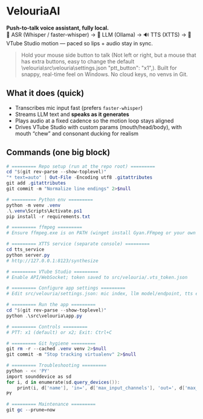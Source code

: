 ﻿# VelouriaAI

**Push-to-talk voice assistant, fully local.**  
🎤 ASR (Whisper / faster-whisper) → 🤖 LLM (Ollama) → 🔊 TTS (XTTS) → 🕺 VTube Studio motion — paced so lips + audio stay in sync.

> Hold your mouse side button to talk (Not left or right, but a mouse that has extra buttons, easy to change the default \velouria\src\velouria\settings.json "ptt_button": "x1",). Built for snappy, real-time feel on Windows. No cloud keys, no venvs in Git.

## What it does (quick)
- Transcribes mic input fast (prefers `faster-whisper`)
- Streams LLM text and **speaks as it generates**
- Plays audio at a fixed cadence so the motion loop stays aligned
- Drives VTube Studio with custom params (mouth/head/body), with mouth “chew” and consonant ducking for realism

## Commands (one big block)
```powershell
# ========= Repo setup (run at the repo root) =========
cd "$(git rev-parse --show-toplevel)"
"* text=auto" | Out-File -Encoding utf8 .gitattributes
git add .gitattributes
git commit -m "Normalize line endings" 2>$null

# ========= Python env =========
python -m venv .venv
.\.venv\Scripts\Activate.ps1
pip install -r requirements.txt

# ========= ffmpeg =========
# Ensure ffmpeg.exe is on PATH (winget install Gyan.FFmpeg or your own build)

# ========= XTTS service (separate console) =========
cd tts_service
python server.py
# http://127.0.0.1:8123/synthesize

# ========= VTube Studio =========
# Enable API/WebSocket; token saved to src/velouria/.vts_token.json

# ========= Configure app settings =========
# Edit src/velouria/settings.json: mic index, llm model/endpoint, tts endpoint/speaker, vts.ws_url, ptt button

# ========= Run the app =========
cd "$(git rev-parse --show-toplevel)"
python .\src\velouria\app.py

# ========= Controls =========
# PTT: x1 (default) or x2; Exit: Ctrl+C

# ========= Git hygiene =========
git rm -r --cached .venv venv 2>$null
git commit -m "Stop tracking virtualenv" 2>$null

# ========= Troubleshooting =========
python - << 'PY'
import sounddevice as sd
for i, d in enumerate(sd.query_devices()):
    print(i, d['name'], 'in=', d['max_input_channels'], 'out=', d['max_output_channels'])
PY

# ========= Maintenance =========
git gc --prune=now
